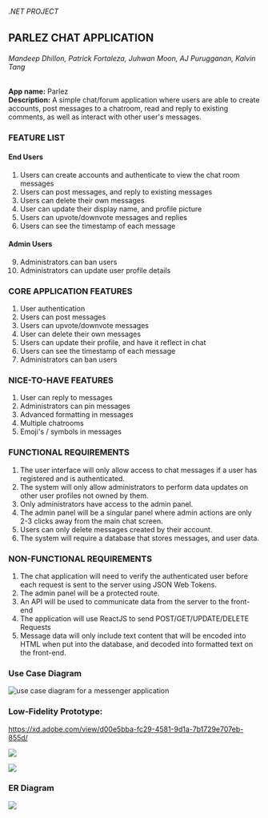 ###### .NET PROJECT

## PARLEZ CHAT APPLICATION

###### Mandeep Dhillon, Patrick Fortaleza, Juhwan Moon, AJ Purugganan, Kalvin Tang

<strong>App name:</strong> Parlez <br/>
<strong>Description:</strong> A simple chat/forum application where users are able to create accounts, post messages to a chatroom, read and reply to existing comments, as well as interact with other user's messages.

### FEATURE LIST

#### End Users

1. Users can create accounts and authenticate to view the chat room messages
2. Users can post messages, and reply to existing messages
3. Users can delete their own messages
4. User can update their display name, and profile picture
5. Users can upvote/downvote messages and replies
6. Users can see the timestamp of each message

#### Admin Users

9. Administrators can ban users
10. Administrators can update user profile details

### CORE APPLICATION FEATURES

1. User authentication
2. Users can post messages
3. Users can upvote/downvote messages
4. User can delete their own messages
5. Users can update their profile, and have it reflect in chat
6. Users can see the timestamp of each message
7. Administrators can ban users

### NICE-TO-HAVE FEATURES

1. User can reply to messages
2. Administrators can pin messages
3. Advanced formatting in messages
4. Multiple chatrooms
5. Emoji's / symbols in messages

### FUNCTIONAL REQUIREMENTS

1. The user interface will only allow access to chat messages if a user has registered and is authenticated.
2. The system will only allow administrators to perform data updates on other user profiles not owned by them.
3. Only administrators have access to the admin panel.
4. The admin panel will be a singular panel where admin actions are only 2-3 clicks away from the main chat screen.
5. Users can only delete messages created by their account.
6. The system will require a database that stores messages, and user data.

### NON-FUNCTIONAL REQUIREMENTS

1. The chat application will need to verify the authenticated user before each request is sent to the server using JSON Web Tokens.
2. The admin panel will be a protected route.
3. An API will be used to communicate data from the server to the front-end
4. The application will use ReactJS to send POST/GET/UPDATE/DELETE Requests
5. Message data will only include text content that will be encoded into HTML when put into the database, and decoded into formatted text on the front-end.

### Use Case Diagram

<img src="https://pfteza-etc.s3-us-west-2.amazonaws.com/parlez-usecase.png" alt="use case diagram for a messenger application" />

### Low-Fidelity Prototype:

https://xd.adobe.com/view/d00e5bba-fc29-4581-9d1a-7b1729e707eb-855d/

![](https://i.imgur.com/8cym8Zu.png)

![](https://i.imgur.com/GIupcl2.png)

### ER Diagram

![](https://parlez.s3.ca-central-1.amazonaws.com/parlez.jpg?fbclid=IwAR3c_IZbR9DZctGP2QlJDgeqGsU8wSryNRAxmeJntta9_lUqDtN1TvXiqt8)
